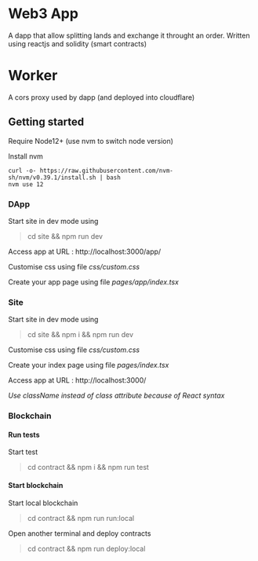 # Web3 App

A dapp that allow splitting lands and exchange it throught an order.
Written using reactjs and solidity (smart contracts)

# Worker

A cors proxy used by dapp (and deployed into cloudflare)

## Getting started

Require Node12+ (use nvm to switch node version)

Install nvm

```shell
curl -o- https://raw.githubusercontent.com/nvm-sh/nvm/v0.39.1/install.sh | bash
nvm use 12
``` 


### DApp

Start site in dev mode using

> cd site && npm run dev

Access app at URL : http://localhost:3000/app/

Customise css using file *css/custom.css*

Create your app page using file *pages/app/index.tsx*

### Site

Start site in dev mode using

> cd site && npm i && npm run dev

Customise css using file *css/custom.css*

Create your index page using file *pages/index.tsx*

Access app at URL : http://localhost:3000/

*Use className instead of class attribute because of React syntax*

### Blockchain

#### Run tests

Start test

> cd contract && npm i && npm run test

#### Start blockchain

Start local blockchain

> cd contract && npm run run:local

Open another terminal and deploy contracts

> cd contract && npm run deploy:local
